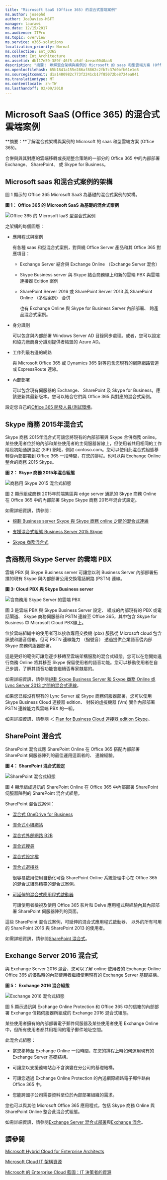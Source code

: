 ```yaml
---
title: "Microsoft SaaS (Office 365) 的混合式雲端案例"
ms.author: josephd
author: JoeDavies-MSFT
manager: laurawi
ms.date: 12/15/2017
ms.audience: ITPro
ms.topic: overview
ms.service: o365-solutions
localization_priority: Normal
ms.collection: Ent_O365
ms.custom: Ent_Architecture
ms.assetid: db117e59-389f-46f5-a5df-4eeac0040aa8
description: "摘要： 瞭解混合架構與案例的 Microsoft 的 saas 和型雲端方案 (Office 365)。"
ms.openlocfilehash: 65b1841a155e286af8862c2fb7c37d0bfb61e1e8
ms.sourcegitcommit: d1a1480982c773f2241cb17f85072be8724ea841
ms.translationtype: MT
ms.contentlocale: zh-TW
ms.lasthandoff: 02/09/2018
---
```

# <a name="hybrid-cloud-scenarios-for-microsoft-saas-office-365"></a>Microsoft SaaS (Office 365) 的混合式雲端案例

 **摘要：**了解混合式架構與案例的 Microsoft 的 saas 和型雲端方案 (Office 365)。
  
合併與與其對應的雲端移轉或長期整合策略的一部分的 Office 365 中的內部部署 Exchange、 SharePoint、 或 Skype for Business。
  
## <a name="microsoft-saas-hybrid-scenario-architecture"></a>Microsoft saas 和混合式案例的架構

圖 1 顯示的 Office 365 Microsoft SaaS 為基礎的混合式案例的架構。
  
**圖 1： Office 365 的 Microsoft SaaS 為基礎的混合式案例**

![Office 365 的 Microsoft IaaS 型混合式案例](images/Hybrid_Poster/Hybrid_Cloud_Stack_SaaS.png)
  
之架構的每個圖層：
  
- 應用程式與案例
    
    有各種 saas 和型混合式案例，對齊繞 Office Server 產品和其 Office 365 對應項目：
    
  - Exchange Server 結合與 Exchange Online （Exchange Server 混合）
    
  - Skype Business server 與 Skype 結合商務線上和新的雲端 PBX 與雲端連接器 Edition 案例
    
  - SharePoint Server 2016 或 SharePoint Server 2013 與 SharePoint Online （多個案例） 合併
    
    也有 Exchange Online 與 Skype for Business Server 內部部署、 跨產品混合式案例。
    
- 身分識別
    
    可以包含與內部部署 Windows Server AD 目錄同步處理。或者，您可以設定和協力廠商身分識別提供者結盟的 Azure AD。
    
- 工作列最右邊的網路
    
    與 Microsoft Office 365 或 Dynamics 365 對等包含您現有的網際網路管道或 ExpressRoute 連線。
    
- 內部部署
    
    可以包含現有伺服器的 Exchange、 SharePoint 及 Skype for Business，應該更新其最新版本。您可以結合它們與 Office 365 與對應的混合式案例。
    
設定您自己的[Office 365 開發人員/測試環境](office-365-dev-test-environment.md)。
  
## <a name="skype-for-business-2015-hybrid"></a>Skype 商務 2015年混合式

Skype 商務 2015年混合式可讓您將現有的內部部署與 Skype 合併商務 online。某些使用者位於的內部和某些使用者的主伺服器皆線上，但使用者共用相同的工作階段初始通訊協定 (SIP) 網域，例如 contoso.com。您可以使用此混合式組態移轉從內部部署到 Office 365 一段時間，在您的排程。也可以與 Exchange Online 整合的商務 2015 Skype。
  
**圖 2： Skype 商務 2015年混合組態**

![商務用 Skype 2015 混合式組態](images/Hybrid_Poster/Hybrid_Cloud_Stack_SaaS_SfB.png)
  
圖 2 顯示組成商務 2015年前端集區與 edge server 通訊的 Skype 商務 Online 在 Office 365 中的內部部署 Skype Skype 商務 2015年混合式設定。
  
如需詳細資訊，請參閱：
  
- [規劃 Business server Skype 與 Skype 商務 online 之間的混合式連線](https://technet.microsoft.com/library/jj205403.aspx)
    
- [支援混合式組態 Business Server 2015 Skype](https://technet.microsoft.com/library/jj945633.aspx)
    
- [Skype 商務混合式](http://hybrid.office.com/skype-for-business/)
    
## <a name="cloud-pbx-with-skype-for-business-server"></a>含商務用 Skype Server 的雲端 PBX

雲端 PBX 與 Skype Business server 可讓您以利 Business Server 內部部署拓撲的現有 Skype 與內部部署公用交換電話網路 (PSTN) 連線。 
  
**圖 3: Cloud PBX 與 Skype Business server**

![含商務用 Skype Server 的雲端 PBX](images/Hybrid_Poster/Hybrid_Cloud_Stack_SaaS_SfB_CloudPBX.png)
  
圖 3 是雲端 PBX 與 Skype Business Server 設定、 組成的內部現有的 PBX 或電話閘道、 Skype 商務伺服器和 PSTN 連線至 Office 365，其中包含 Skype for Business 中 Microsoft Cloud PBX線上。
  
位於雲端組織中的使用者可以接收專用交換機 (pbx) 服務從 Microsoft cloud 包含訊號和語音信箱，但可 PSTN 連線能力 （撥號音） 透過提供企業語音從內部Skype 商務伺服器部署。
  
這是更好的範例可讓您逐步移轉至雲端架構服務的混合式組態。您可以在您開始進行商務 Online 將其移至 Skype 保留使用者的語音功能。您可以移動使用者在自己步調，了解其語音功能會繼續否專家隸屬的。 
  
如需詳細資訊，請參閱[規劃 Skype Business Server 和 Skype 商務 Online 或 Lync Server 2013 之間的混合式連線](https://technet.microsoft.com/library/jj205403.aspx)。
  
如果您已經沒有現有的 Lync Server 或 Skype 商務伺服器部署，您可以使用 Skype Business Cloud 連接器 edition、 封裝的虛擬機器 (Vm) 實作內部部署 PSTN 連線能力與雲端 PBX 的一組。
  
如需詳細資訊，請參閱 ＜ [Plan for Business Cloud 連接器 edition Skype](https://technet.microsoft.com/library/mt605227.aspx)。
  
## <a name="sharepoint-hybrid"></a>SharePoint 混合式

SharePoint 混合式應 SharePoint Online 在 Office 365 搭配內部部署 SharePoint 伺服器陣列的最佳運用這兩者的、 連線經驗。
  
**圖 4： SharePoint 混合式設定**

![SharePoint 混合式組態](images/Hybrid_Poster/Hybrid_Cloud_Stack_SaaS_SP.png)
  
圖 4 顯示組成通訊的 SharePoint Online 在 Office 365 中內部部署 SharePoint 伺服器陣列的 SharePoint 混合式組態。
  
SharePoint 混合式案例：
  
- [混合式 OneDrive for Business](https://technet.microsoft.com/library/mt147425%28v=office.16%29.aspx)
    
- [混合式小組網站](https://technet.microsoft.com/library/mt346110%28v=office.16%29.aspx)
    
- [混合式外部網路 B2B](https://support.office.com/article/SharePoint-Business-to-Business-Collaboration-Extranet-for-Partners-with-Office-365-7b087413-165a-4e94-8871-4393e0b9c037)
    
- [混合式搜尋](https://technet.microsoft.com/library/dn720906%28v=office.16%29.aspx)
    
- [混合式設定檔](https://support.office.com/article/Plan-hybrid-profiles-96d1eaf0-94eb-40c5-ab76-c82907777db4)
    
- [混合式選擇器](https://support.office.com/article/Hybrid-picker-in-the-SharePoint-Online-admin-center-efce8417-c9bc-4a2c-ac9d-cce6c4e84a9c)
    
    很容易啟用使用自動化可從 SharePoint Online 系統管理中心在 Office 365 的混合式組態精靈的混合式案例。
    
- [可延伸的混合式應用程式啟動器](https://support.office.com/article/The-extensible-hybrid-app-launcher-617a7cb5-53da-4128-961a-64a840c0ab91)
    
    可讓使用者檢視及使用 Office 365 影片和 Delve 應用程式與經驗內其內部部署 SharePoint 伺服器陣列的頁面。
    
這些 SharePoint 混合式案例，可延伸的混合式應用程式啟動器、 以外的所有可用的 SharePoint 2016 與 SharePoint 2013 的使用者。
  
如需詳細資訊，請參閱[SharePoint 混合式](http://hybrid.office.com/sharepoint/)。
  
## <a name="exchange-server-2016-hybrid"></a>Exchange Server 2016 混合式

與 Exchange Server 2016 混合，您可以了解 online 使用者的 Exchange Online Office 365 的優點時的內部使用者繼續使用現有的 Exchange Server 基礎結構。 
  
**圖 5： Exchange 2016 混合組態**

![Exchange 2016 混合式組態](images/Hybrid_Poster/Hybrid_Cloud_Stack_SaaS_EX.png)
  
圖 5 顯示通訊與 Exchange Online Protection 和 Office 365 中的信箱的內部部署 Exchange 信箱伺服器所組成的 Exchange 2016 混合式組態。
  
某些使用者擁有的內部部署電子郵件伺服器及某些使用者使用 Exchange Online 中，但所有使用者都共用相同的電子郵件地址空間。 
  
此混合式組態：
  
- 當您移轉至 Exchange Online 一段時間，在您的排程上時如何運用現有的 Exchange Server 基礎結構。
    
- 可讓您以支援遠端站台不含演變在分公司的基礎結構。
    
- 可讓您透過 Exchange Online Protection 的內送網際網路電子郵件路由 Office 365 中。
    
- 您能跨國子公司需要資料至位於內部部署組織的需求。
    
您也可以與其他 Microsoft Office 365 應用程式，包括 Skype 商務 Online 與 SharePoint Online 整合此混合式組態。
  
如需詳細資訊，請參閱[Exchange Server 混合式部署](https://technet.microsoft.com/library/jj200581%28v=exchg.150%29.aspx)與[Exchange 混合](http://hybrid.office.com/exchange/)。
  
## <a name="see-also"></a>請參閱

[Microsoft Hybrid Cloud for Enterprise Architects](microsoft-hybrid-cloud-for-enterprise-architects.md)
  
[Microsoft Cloud IT 架構資源](microsoft-cloud-it-architecture-resources.md)

[Microsoft 的 Enterprise Cloud 藍圖：IT 決策者的資源](https://sway.com/FJ2xsyWtkJc2taRD)



